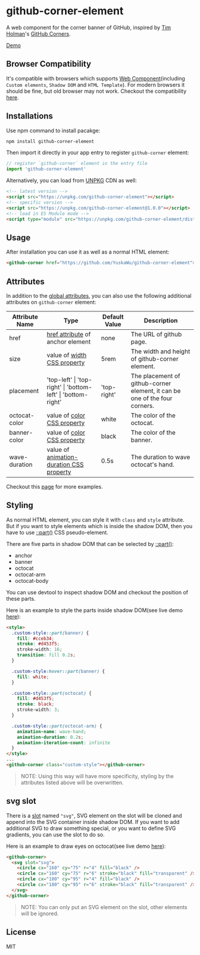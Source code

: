 # github-corner-element

A web component for the corner banner of GitHub, inspired by [Tim Holman](https://github.com/tholman)'s [GitHub Corners](https://github.com/tholman/github-corners).

[Demo](https://yuskawu.github.io/github-corner-element/example)

## Browser Compatibility

It's compatible with browsers which supports [Web Component](https://developer.mozilla.org/en-US/docs/Web/Web_Components)(including `Custom elements`, `Shadow DOM` and `HTML Template`). For modern browsers it should be fine, but old browser may not work. Checkout the compatibility [here](https://caniuse.com/?search=web%20component).

## Installations

Use npm command to install pacakge:

```bash
npm install github-corner-element
```

Then import it directly in your app entry to register `github-corner` element:

```javascript
// register `github-corner` element in the entry file
import 'github-corner-element'
```

Alternatively, you can load from [UNPKG](https://unpkg.com/) CDN as well:

```html
<!-- latest version -->
<script src="https://unpkg.com/github-corner-element"></script>
<!-- specific version -->
<script src="https://unpkg.com/github-corner-element@1.0.0"></script>
<!-- load in ES Module mode -->
<script type="module" src="https://unpkg.com/github-corner-element/dist/github-corner-element.es.js"></script>
```

## Usage

After installation you can use it as well as a normal HTML element:

```html
<github-corner href="https://github.com/YuskaWu/github-corner-element"></github-corner>
```

## Attributes

In addition to the [global attributes](https://developer.mozilla.org/en-US/docs/Web/HTML/Global_attributes), you can also use
the following additional attributes on `github-corner` element:

| Attribute Name | Type | Default Value | Description |
|-------------|----|-------------|-------------|
| href | [href attribute](https://developer.mozilla.org/en-US/docs/Web/HTML/Element/a#attr-href) of anchor element | none | The URL of github page. |
| size | value of [width CSS property](https://developer.mozilla.org/en-US/docs/Web/CSS/width)  | 5rem | The width and height of github-corner element. |
| placement | 'top-left' \| 'top-right' \| 'bottom-left' \| 'bottom-right' | 'top-right' | The placement of github-corner element, it can be one of the four corners. |
| octocat-color | value of [color CSS property](https://developer.mozilla.org/en-US/docs/Web/CSS/color) | white | The color of the octocat. |
| banner-color | value of [color CSS property](https://developer.mozilla.org/en-US/docs/Web/CSS/color) | black | The color of the banner. |
| wave-duration | value of [animation-duration CSS property](https://developer.mozilla.org/en-US/docs/Web/CSS/animation-duration) | 0.5s | The duration to wave octocat's hand. |

Checkout this [page](https://yuskawu.github.io/github-corner-element/example) for more examples.

## Styling

As normal HTML element, you can style it with `class` and `style` attribute. But if you want to style elements which is inside the shadow DOM, then you have to use [::part()](https://developer.mozilla.org/en-US/docs/Web/CSS/::part) CSS pseudo-element.

There are five parts in shadow DOM that can be selected by [::part()](https://developer.mozilla.org/en-US/docs/Web/CSS/::part):

- anchor
- banner
- octocat
- octocat-arm
- octocat-body

You can use devtool to inspect shadow DOM and checkout the position of these parts.

Here is an example to style the parts inside shadow DOM(see live demo [here](https://yuskawu.github.io/github-corner-element/example#ex-styling)):

```html
<style>
  .custom-style::part(banner) {
    fill: #cceb34;
    stroke: #d453f5;
    stroke-width: 16;
    transition: fill 0.2s;
  }

  .custom-style:hover::part(banner) {
    fill: white;
  }

  .custom-style::part(octocat) {
    fill: #d453f5;
    stroke: black;
    stroke-width: 3;
  }

  .custom-style::part(octocat-arm) {
    animation-name: wave-hand;
    animation-duration: 0.2s;
    animation-iteration-count: infinite
  }
</style>
...
<github-corner class="custom-style"></github-corner>
```

> NOTE: Using this way will have more specificity, styling by the attributes listed above will be overwritten.

## svg slot

There is a [slot](https://developer.mozilla.org/en-US/docs/Web/HTML/Element/slot) named `"svg"`, SVG element on the slot will be cloned and append into the SVG container inside shadow DOM. If you want to add additional SVG to draw something special, or you want to define SVG gradients, you can use the slot to do so.

Here is an example to draw eyes on octocat(see live demo [here](https://yuskawu.github.io/github-corner-element/example#ex-slot-eyes)):

```html
<github-corner>
  <svg slot="svg">
    <circle cx="160" cy="75" r="4" fill="black" />
    <circle cx="160" cy="75" r="6" stroke="black" fill="transparent" />
    <circle cx="180" cy="95" r="4" fill="black" />
    <circle cx="180" cy="95" r="6" stroke="black" fill="transparent" />
  </svg>
</github-corner>
```

> NOTE: You can only put an SVG element on the slot, other elements will be ignored.

## License

MIT
